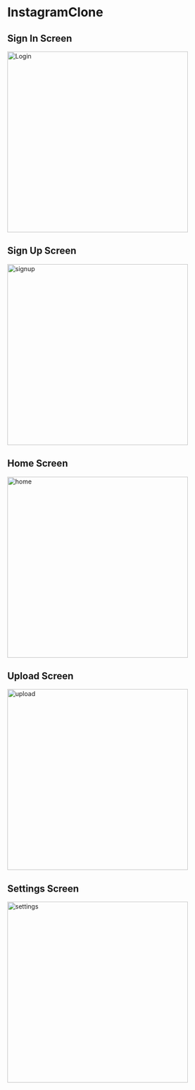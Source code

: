 # InstagramClone

## Sign In Screen

<img width="410" alt="Login" src="https://github.com/ilhancuvelek/InstagramClone/assets/75850897/23427fcc-36ef-4ce8-8dbb-2a05329990f1">

## Sign Up Screen

<img width="410" alt="signup" src="https://github.com/ilhancuvelek/InstagramClone/assets/75850897/f586103e-a8da-497f-9515-e4bc5296f3ae">


## Home Screen

<img width="410" alt="home" src="https://github.com/ilhancuvelek/InstagramClone/assets/75850897/dfc1b3f9-2704-4eae-9737-21f00b81e6cc">


## Upload Screen

<img width="410" alt="upload" src="https://github.com/ilhancuvelek/InstagramClone/assets/75850897/5317d739-dd98-4fbc-a1ee-fd9b73edb533">


## Settings Screen

<img width="410" alt="settings" src="https://github.com/ilhancuvelek/InstagramClone/assets/75850897/351f1ef2-1218-4cab-9c94-e12dd2f1ea26">

